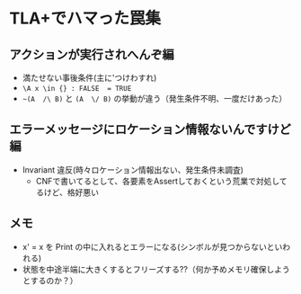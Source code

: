 TLA+でハマった罠集
======================

アクションが実行されへんぞ編
------------------------

* 満たせない事後条件(主に'つけわすれ)
* ```\A x \in {} : FALSE  = TRUE```
* ```~(A  /\ B)``` と ```(A  \/ B)``` の挙動が違う（発生条件不明、一度だけあった）


エラーメッセージにロケーション情報ないんですけど編
------------------------

* Invariant 違反(時々ロケーション情報出ない、発生条件未調査)
    * CNFで書いてるとして、各要素をAssertしておくという荒業で対処してるけど、格好悪い


メモ
-------------------------

* x' = x を Print の中に入れるとエラーになる(シンボルが見つからないといわれる)
* 状態を中途半端に大きくするとフリーズする??（何か予めメモリ確保しようとするのか？）


